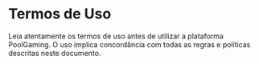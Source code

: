 # Termos de Uso

Leia atentamente os termos de uso antes de utilizar a plataforma PoolGaming. O uso implica concordância com todas as regras e políticas descritas neste documento.
